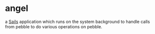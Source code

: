 # angel

a [Sails](http://sailsjs.org) application which runs on the system background to handle calls from pebble to do various operations on pebble.  
